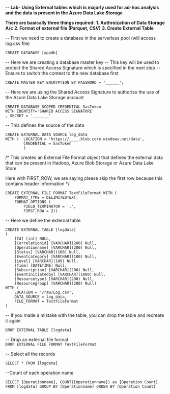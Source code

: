 **-- Lab- Using External tables which is majorly used for ad-hoc analysis and the data is present in the Azure Data Lake Storage**

**There are basically three things required:**
**1. Authroization of Data Storage A/c**
**2. Format of external file (Parquet, CSV)**
**3. Create External Table**

-- First we need to create a database in the serverless pool (will access log.csv file)

```CREATE DATABASE [appdb]```

-- Here we are creating a database master key
-- This key will be used to protect the Shared Access Signature which is specified in the next step
-- Ensure to switch the context to the new database first

```CREATE MASTER KEY ENCRYPTION BY PASSWORD = '______';```

-- Here we are using the Shared Access Signature to authorize the use of the Azure Data Lake Storage account
```
CREATE DATABASE SCOPED CREDENTIAL SasToken
WITH IDENTITY='SHARED ACCESS SIGNATURE'
, SECRET = '_______'
```
-- This defines the source of the data
```
CREATE EXTERNAL DATA SOURCE log_data
WITH (  LOCATION = 'https://____.blob.core.windows.net/data',
        CREDENTIAL = SasToken
        ) 
```
/* This creates an External File Format object that defines the external data that can be
present in Hadoop, Azure Blob Storage or Azure Data Lake Store

Here with FIRST_ROW,  we are saying please skip the first row because this contains header information
*/
```
CREATE EXTERNAL FILE FORMAT TextFileFormat WITH (
    FORMAT_TYPE = DELIMITEDTEXT,
    FORMAT_OPTIONS (
        FIELD_TERMINATOR = ',',
        FIRST_ROW = 2))
```
-- Here we define the external table
```
CREATE EXTERNAL TABLE [logdata]
(
    [Id] [int] NULL,
    [Correlationid] [VARCHAR](200) Null,
    [Operationname] [VARCHAR](200) Null,
    [Status] [VARCHAR](100) Null,
    [Eventcategory] [VARCHAR](100) Null,
    [Level] [VARCHAR](100) Null,
    [Time] [DATETIME] Null,
    [Subscription] [VARCHAR](200) Null,
    [Eventinitiatedby] [VARCHAR](1000) Null,
    [Resourcetype] [VARCHAR](200) Null,
    [Resourcegroup] [VARCHAR](200) Null)
WITH (
    LOCATION = '/raw/Log.csv',
    DATA_SOURCE = log_data,
    FILE_FORMAT = TextFileFormat
)
```
-- If you made a mistake with the table, you can drop the table and recreate it again

```DROP EXTERNAL TABLE [logdata]```

-- Drop an external file format  
```DROP EXTERNAL FILE FORMAT TextFileFormat```

-- Select all the records

```SELECT * FROM [logdata]```

--Count of each operation name

```SELECT [Operationname], COUNT([Operationname]) as [Operation Count] FROM [logdata] GROUP BY [Operationname] ORDER BY [Operation Count]```
